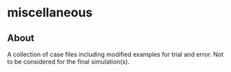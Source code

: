 # miscellaneous



## About

A collection of case files including modified examples for trial and error. Not to be considered for the final simulation(s).